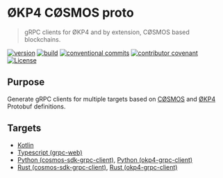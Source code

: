 # ØKP4 CØSMOS proto

> gRPC clients for ØKP4 and by extension, CØSMOS based blockchains.

[![version](https://img.shields.io/github/v/release/okp4/okp4-cosmos-proto?style=for-the-badge&logo=github)](https://github.com/okp4/okp4-cosmos-proto/releases)
[![build](https://img.shields.io/github/workflow/status/okp4/okp4-cosmos-proto/Build?label=build&style=for-the-badge&logo=github)](https://github.com/okp4/okp4-cosmos-proto/actions/workflows/build.yml)
[![conventional commits](https://img.shields.io/badge/Conventional%20Commits-1.0.0-yellow.svg?style=for-the-badge&logo=conventionalcommits)](https://conventionalcommits.org)
[![contributor covenant](https://img.shields.io/badge/Contributor%20Covenant-2.1-4baaaa.svg?style=for-the-badge)](https://github.com/okp4/.github/blob/main/CODE_OF_CONDUCT.md)
[![License](https://img.shields.io/badge/License-BSD_3--Clause-blue.svg)](https://opensource.org/licenses/BSD-3-Clause)

## Purpose

Generate gRPC clients for multiple targets based on [CØSMOS](https://github.com/cosmos/cosmos-sdk) and [ØKP4](https://github.com/okp4/okp4d) Protobuf definitions.

## Targets

- [Kotlin](kotlin/README.md)
- [Typescript (grpc-web)](ts/README.md)
- [Python (cosmos-sdk-grpc-client)](python/cosmos_sdk_grpc_client/README.md), [Python (okp4-grpc-client)](python/okp4_grpc_client/README.md)
- [Rust (cosmos-sdk-grpc-client)](rust/cosmos_sdk_grpc_client/README.md), [Rust (okp4-grpc-client)](rust/okp4_grpc_client/README.md)
